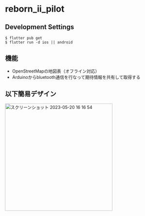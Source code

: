 # reborn_ii_pilot

## Development Settings 
```
$ flutter pub get
$ flutter run -d ios || android
```

## 機能
- OpenStreetMapの地図表（オフライン対応）
- Arduinoからbluetooth通信を行なって期待情報を共有して取得する

## 以下簡易デザイン


<img width="353" alt="スクリーンショット 2023-05-20 16 16 54" src="https://github.com/teikyo-skyproject/reborn-II-pilot/assets/55475145/2b45e1fc-7f95-4215-bb62-b9ef5404e669">
